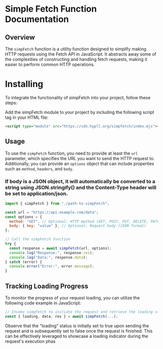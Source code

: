 # Simple Fetch Function Documentation

## Overview

The `simpFetch` function is a utility function designed to simplify making HTTP requests using the Fetch API in JavaScript. It abstracts away some of the complexities of constructing and handling fetch requests, making it easier to perform common HTTP operations.

# Installing

To integrate the functionality of simpFetch into your project, follow these steps:

Add the simpFetch module to your project by including the following script tag in your HTML file:

```html
<script type="module" src="https://cdn.hypll.org/simpfetch/index.mjs"></script>
```

## Usage

To use the `simpFetch` function, you need to provide at least the `url` parameter, which specifies the URL you want to send the HTTP request to. Additionally, you can provide an `options` object that can include properties such as `method`, `headers`, and `body`.

### If body is a JSON object, it will automatically be converted to a string using JSON.stringify() and the Content-Type header will be set to application/json.

```javascript
import { simpFetch } from "./path-to-simpFetch";

const url = "https://api.example.com/data";
const options = {
  method: "GET", // Optional: HTTP method (GET, POST, PUT, DELETE, PATCH)
  body: { key: "value" }, // Optional: Request body (JSON format)
};

// Call the simpFetch function
try {
  const response = await simpFetch(url, options);
  console.log("Response:", response.res);
  console.log("Data:", response.data);
} catch (error) {
  console.error("Error:", error.message);
}
```

## Tracking Loading Progress

To monitor the progress of your request loading, you can utilize the following code example in JavaScript:

```js
// Invoke simpFetch to initiate the request and retrieve the loading status and data
const { loading, data, res } = await simpFetch(...);
```

Observe that the "loading" status is initially set to true upon sending the request and is subsequently set to false once the request is finished. This can be effectively leveraged to showcase a loading indicator during the request's execution phas
